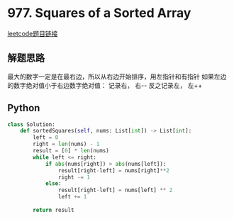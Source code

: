 # 977. Squares of a Sorted Array
[leetcode题目链接](https://leetcode.com/problems/squares-of-a-sorted-array/description/)

## 解题思路
最大的数字一定是在最右边，所以从右边开始排序，用左指针和有指针
如果左边的数字绝对值小于右边数字绝对值： 记录右， 右--
反之记录左， 左++

## Python
```python
class Solution:
    def sortedSquares(self, nums: List[int]) -> List[int]:
        left = 0
        right = len(nums) - 1
        result = [0] * len(nums)
        while left <= right:
            if abs(nums[right]) > abs(nums[left]):
                result[right-left] = nums[right]**2
                right -= 1
            else:
                result[right-left] = nums[left] ** 2
                left += 1
        
        return result
```